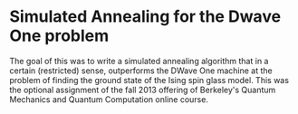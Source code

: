 # Simulated Annealing for the Dwave One problem

The goal of this was to write a simulated annealing algorithm that in a certain (restricted) sense, outperforms the DWave One machine at the problem of finding the ground state of the Ising spin glass model. This was the optional assignment of the fall 2013 offering of
 Berkeley's Quantum Mechanics and Quantum Computation online course.
